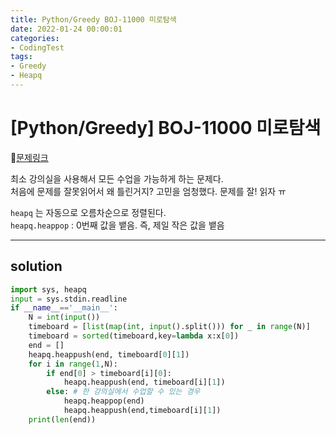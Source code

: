 ```yaml
---
title: Python/Greedy BOJ-11000 미로탐색
date: 2022-01-24 00:00:01
categories:
- CodingTest
tags:
- Greedy
- Heapq
---
```


# [Python/Greedy] BOJ-11000 미로탐색

📌[문제링크 ](https://www.acmicpc.net/problem/11000)

최소 강의실을 사용해서 모든 수업을 가능하게 하는 문제다.<br>처음에 문제를 잘못읽어서 왜 틀린거지? 고민을 엄청했다. 문제를 잘! 읽자 ㅠ

`heapq` 는 자동으로 오름차순으로 정렬된다.<Br>`heapq.heappop` : 0번째 값을 뱉음. 즉, 제일 작은 값을 뱉음

---

## solution
```python
import sys, heapq
input = sys.stdin.readline
if __name__=='__main__':
    N = int(input())
    timeboard = [list(map(int, input().split())) for _ in range(N)]
    timeboard = sorted(timeboard,key=lambda x:x[0])
    end = [] 
    heapq.heappush(end, timeboard[0][1])
    for i in range(1,N):
        if end[0] > timeboard[i][0]:
            heapq.heappush(end, timeboard[i][1])
        else: # 한 강의실에서 수업할 수 있는 경우
            heapq.heappop(end) 
            heapq.heappush(end,timeboard[i][1])
    print(len(end))

```
